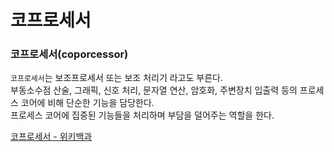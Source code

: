 # 코프로세서

### 코프로세서(coporcessor)  
`코프로세서`는 보조프로세서 또는 보조 처리기 라고도 부른다.  
부동소수점 산술, 그래픽, 신호 처리, 문자열 연산, 암호화, 주변장치 입출력 등의 프로세스 코어에 비해 단순한 기능을 담당한다.  
프로세스 코어에 집중된 기능들을 처리하며 부담을 덜어주는 역할을 한다.  

[코프로세서 - 위키백과](https://ko.wikipedia.org/wiki/%EC%BD%94%ED%94%84%EB%A1%9C%EC%84%B8%EC%84%9C)
